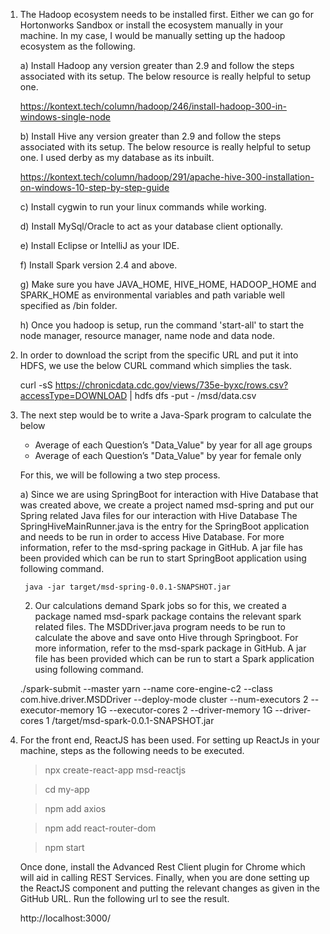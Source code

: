 1) The Hadoop ecosystem needs to be installed first. Either we can go for Hortonworks Sandbox or install the ecosystem manually in your machine.
In my case, I would be manually setting up the hadoop ecosystem as the following.

	a) Install Hadoop any version greater than 2.9 and follow the steps associated with its setup. The below resource is really helpful to setup one.
	
	https://kontext.tech/column/hadoop/246/install-hadoop-300-in-windows-single-node

	b) Install Hive any version greater than 2.9 and follow the steps associated with its setup. The below resource is really helpful to setup one. I used derby as my database as its inbuilt.
	
	https://kontext.tech/column/hadoop/291/apache-hive-300-installation-on-windows-10-step-by-step-guide

	c) Install cygwin to run your linux commands while working.	

	d) Install MySql/Oracle to act as your database client optionally.
	
	e) Install Eclipse or IntelliJ as your IDE.

	f) Install Spark version 2.4 and above.	

	g) Make sure you have JAVA_HOME, HIVE_HOME, HADOOP_HOME and SPARK_HOME as environmental variables and path variable well specified as /bin folder.

	h) Once you hadoop is setup, run the command 'start-all' to start the node manager, resource manager, name node and data node.	

2) In order to download the script from the specific URL and  put it into HDFS, we use the below CURL command which simplies the task.

	curl -sS https://chronicdata.cdc.gov/views/735e-byxc/rows.csv?accessType=DOWNLOAD | hdfs dfs -put - /msd/data.csv

3) The next step would be to write a Java-Spark program to calculate the below 

	- Average of each Question’s "Data_Value" by year for all age groups
	- Average of each Question’s "Data_Value" by year for female only

	For this, we will be following a two step process.
	
	a) Since we are using SpringBoot for interaction with Hive Database that was created above, we create a project named msd-spring and put our Spring related Java files for our interaction with Hive Database
	The SpringHiveMainRunner.java is the entry for the SpringBoot application and needs to be run in order to access Hive Database. For more information, refer to the msd-spring package in GitHub. A jar file has been provided which can be run to start SpringBoot application using following command.

	    java -jar target/msd-spring-0.0.1-SNAPSHOT.jar

	2) Our calculations demand Spark jobs so for this, we created a package named msd-spark package contains the relevant spark related files. 
	The MSDDriver.java program needs to be run to calculate the above and save onto Hive through Springboot. For more information, refer to the msd-spark package in GitHub. A jar file has been provided which can be run to start a Spark application using following command.

	./spark-submit --master yarn  --name core-engine-c2  --class com.hive.driver.MSDDriver  --deploy-mode cluster  --num-executors 2 	--executor-memory 1G --executor-cores 2  --driver-memory 1G --driver-cores 1 /target/msd-spark-0.0.1-SNAPSHOT.jar

4) For the front end, ReactJS has been used. For setting up ReactJs in your machine, steps as the following needs to be executed.

	> npx create-react-app msd-reactjs
	
	> cd my-app
	
	> npm add axios
	
	> npm add react-router-dom
	
	> npm start

	Once done, install the Advanced Rest Client plugin for Chrome which will aid in calling REST Services.
	Finally, when you are done setting up the ReactJS component and putting the relevant changes as given in the GitHub URL. Run the following url to see the result.

	http://localhost:3000/
